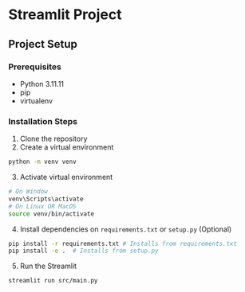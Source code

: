 # Streamlit Project

## Project Setup

### Prerequisites
- Python 3.11.11
- pip
- virtualenv

### Installation Steps
1. Clone the repository
2. Create a virtual environment
```bash
python -m venv venv
```
3. Activate virtual environment
```bash
# On Window
venv\Scripts\activate
# On Linux OR MacOS
source venv/bin/activate
```
4. Install dependencies on `requirements.txt` or `setup.py` (Optional)
```bash
pip install -r requirements.txt # Installs from requirements.txt
pip install -e .  # Installs from setup.py
```
5. Run the Streamlit
```bash
streamlit run src/main.py
```
